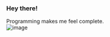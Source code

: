 ### Hey there!

Programming makes me feel complete.  
![image](https://user-images.githubusercontent.com/64701172/161086638-e4d24527-5aec-4598-83c2-b2f3ba68b070.png)
